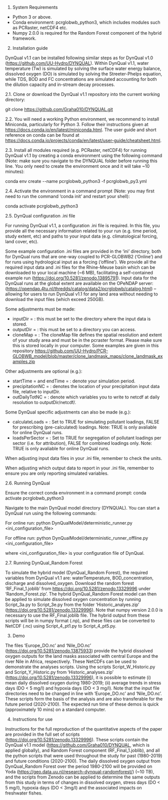 1. System Requirements

-	Python 3 or above.
-	Conda environment: pcrglobwb_python3, which includes modules such as PCRaster, netCDF4 etc.
-	Numpy 2.0.0 is required for the Random Forest component of the hybrid framework.

2. Installation guide

DynQual v1.1 can be installed following similar steps as for DynQual v1.0 (https://github.com/UU-Hydro/DYNQUAL). Within DynQual v1.1, water temperature (Tw) is simulated by solving the surface water energy balance, dissolved oxygen (DO) is simulated by solving the Streeter-Phelps equation, while TDS, BOD and FC concentrations are simulated accounting for both the dilution capacity and in-stream decay processes.

2.1. Clone or download the DynQual v1.1 repository into the current working directory:

git clone https://github.com/Graha010/DYNQUAL.git 

2.2. You will need a working Python environment, we recommend to install Miniconda, particularly for Python 3. Follow their instructions given at https://docs.conda.io/en/latest/miniconda.html. The user guide and short reference on conda can be found at https://docs.conda.io/projects/conda/en/latest/user-guide/cheatsheet.html.

2.3. Install all modules required (e.g. PCRaster, netCDF4) for running DynQual v1.1 by creating a conda environment using the following command (Note: make sure you navigate to the DYNQUAL folder before running this line. You only need to create the environment once and it will take ~10 minutes):
 
conda env create --name pcrglobwb_python3 -f pcrglobwb_py3.yml

2.4. Activate the environment in a command prompt (Note: you may first need to run the command ‘conda init’ and restart your shell):

conda activate pcrglobwb_python3

2.5. DynQual configuration .ini file

For running DynQual v1.1, a configuration .ini file is required. In this file, you provide all the necessary information related to your run (e.g. time period, study extent, etc) and paths to your input data (e.g. climatological forcing, land cover, etc). 

Some example configuration .ini files are provided in the ‘ini’ directory, both for DynQual runs that are one-way coupled to PCR-GLOBWB2 (‘Online’) and for runs using hydrological input as a forcing (‘offline’). We provide all the required input data and .ini files for the Rhine-Meuse basin which can be downloaded to your local machine (~6 MB), facilitating a self-contained example run (https://doi.org/10.5281/zenodo.13895791). Input data for the DynQual runs at the global extent are available on the OPeNDAP server: (https://opendap.4tu.nl/thredds/catalog/data2/pcrglobwb/catalog.html) – allowing for users to run DynQual v1.1 for any land area without needing to download the input files (which exceed 250GB). 

Some adjustments must be made:
-	inputDir = : this must be set to the directory where the input data is stored.
-	outputDir = : this must be set to a directory you can access.
-	cloneMap = : The cloneMap file defines the spatial resolution and extent of your study area and must be in the pcraster format. Please make sure this is stored locally in your computer. Some examples are given in this repository https://github.com/UU-Hydro/PCR-GLOBWB_model/blob/master/clone_landmask_maps/clone_landmask_examples.zip

Other adjustments are optional (e.g.):
-	startTime = and endTime = : denote your simulation period.
-	precipitationNC = : denotes the location of your precipitation input data file, relative to inputDir.
-	outDailyTotNC = : denote which variables you to write to netcdf at daily resolution to outputDir/netcdf/.

Some DynQual specific adjustments can also be made (e.g.):
-	calculateLoads = : Set to TRUE for simulating pollutant loadings, FALSE for prescribing (pre-calculated) loadings. Note: TRUE is only avaliable for online DynQual runs.
-	loadsPerSector = : Set to TRUE for segregation of pollutant loadings per sector (i.e. for attribution), FALSE for combined loadings only. Note: TRUE is only avaliable for online DynQual runs.

When adjusting input data files in your .ini file, remember to check the units.

When adjusting which output data to report in your .ini file, remember to ensure you are only reporting simulated variables.

2.6. Running DynQual

Ensure the correct conda environment in a command prompt: conda activate pcrglobwb_python3 

Navigate to the main DynQual model directory (DYNQUAL). You can start a DynQual run using the following commands:

For online run: python DynQualModel/deterministic_runner.py <ini_configuration_file>

For offline run: python DynQualModel/deterministic_runner_offline.py <ini_configuration_file>

where <ini_configuration_file> is your configuration file of DynQual.


2.7. Running DynQual_Random Forest

To simulate the hybrid model (DynQual_Random Forest), the required variables from DynQual v1.1 are: waterTemperature, BOD_concentration, discharge and dissolved_oxygen. Download the random forest ‘RF_Final_1.joblib’ from https://doi.org/10.5281/zenodo.13329996 under ‘Random_Forest.zip’. The hybrid DynQual_Random Forest model can then be applied to simulate dissolved oxygen concentration by running Script_3a.py to Script_3e.py from the folder ‘Historic_analyes.zip’ (https://doi.org/10.5281/zenodo.13329996). Note that numpy version 2.0.0 is necessary to use the RF_Final.joblib file. The hybrid output from these scripts will be in numpy format (.np), and these files can be converted to NetCDF (.nc) using Script_4_pt1.py to Script_4_pt5.py. 

3. Demo

The files ‘Europe_DO.nc’ and ‘Nile_DO.nc’ (https://doi.org/10.5281/zenodo.13875933) provide the hybrid dissolved oxygen outputs for the land masks associated with central Europe and the river Nile in Africa, respectively. These NetCDFs can be used to demonstrate the analyses scripts. Using the scripts Script_W_Historic.py and Script_Y_Historic.py from ‘Historic_analyses.zip’ (https://doi.org/10.5281/zenodo.13329996), it is possible to estimate (i) mean daily dissolved oxygen during 1980-2019; (ii) average trends in stress days (DO < 5 mg/l) and hypoxia days (DO < 3 mg/l). Note that the input file directories need to be changed in line with ‘Europe_DO.nc’ and ‘Nile_DO.nc’. These scripts form the basis of the analysis and are also transferable for the future period (2020-2100). The expected run time of these demos is quick (approximately 10 mins) on a standard computer. 

4. Instructions for use

Instructions for the full reproduction of the quantitative aspects of the paper are provided in the full set of scripts (https://doi.org/10.5281/zenodo.13329996). These scripts contain the DynQual v1.1 model (https://github.com/Graha010/DYNQUAL, which is applied globally), and Random Forest component (RF_Final_1.joblib), and all the python scripts that were used throughout the study for past (1980-2019) and future conditions (2020-2100). The daily dissolved oxygen output from DynQual_Random Forest over the period 1980-2100 will be provided on Yoda (https://geo.data.uu.nl/research-dynqual-randomforest/) (~10 TB), and the scripts from Zenodo can be applied to determine the same outputs from this study in terms of changes in dissolved oxygen, stress days (DO < 5 mg/l), hypoxia days (DO < 3mg/l) and the associated impacts on freshwater fishes.
